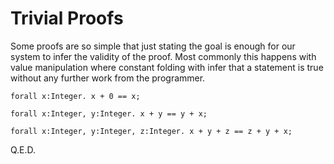 # Trivial Proofs

Some proofs are so simple that just stating the goal is enough for our system to infer the validity of the proof.
Most commonly this happens with value manipulation where constant folding with infer that a statement is true without any further work from the programmer.

```lsts
forall x:Integer. x + 0 == x;

forall x:Integer, y:Integer. x + y == y + x;

forall x:Integer, y:Integer, z:Integer. x + y + z == z + y + x;
```

Q.E.D.
